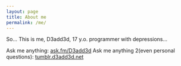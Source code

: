 ```yaml
---
layout: page
title: About me
permalink: /me/
---
```


So... This is me, D3add3d, 17 y.o. programmer with depressions...

Ask me anything:   [ask.fm/D3add3d](https://ask.fm/D3add3d)
Ask me anything 2(even personal questions): [tumblr.d3add3d.net](http://tumblr.d3add3d.net/ask)
